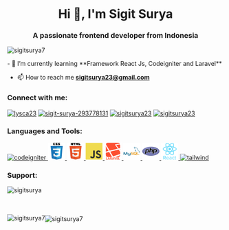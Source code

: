 <h1 align="center">Hi 👋, I'm Sigit Surya</h1>
<h3 align="center">A passionate frontend developer from Indonesia</h3>

<p align="left"> <img src="https://komarev.com/ghpvc/?username=sigitsurya7&label=Profile%20views&color=0e75b6&style=flat" alt="sigitsurya7" /> </p>
<!--
<p align="left"> <a href="https://github.com/ryo-ma/github-profile-trophy"><img src="https://github-profile-trophy.vercel.app/?username=sigitsurya7" alt="sigitsurya7" /></a> </p>
-->
- 🌱 I’m currently learning **Framework React Js, Codeigniter and Laravel**

- 📫 How to reach me **sigitsurya23@gmail.com**

<h3 align="left">Connect with me:</h3>
<p align="left">
<a href="https://twitter.com/lysca23" target="blank"><img align="center" src="https://raw.githubusercontent.com/rahuldkjain/github-profile-readme-generator/master/src/images/icons/Social/twitter.svg" alt="lysca23" height="30" width="40" /></a>
<a href="https://linkedin.com/in/sigit-surya-293778131" target="blank"><img align="center" src="https://raw.githubusercontent.com/rahuldkjain/github-profile-readme-generator/master/src/images/icons/Social/linked-in-alt.svg" alt="sigit-surya-293778131" height="30" width="40" /></a>
<a href="https://fb.com/sigitsurya23" target="blank"><img align="center" src="https://raw.githubusercontent.com/rahuldkjain/github-profile-readme-generator/master/src/images/icons/Social/facebook.svg" alt="sigitsurya23" height="30" width="40" /></a>
<a href="https://instagram.com/sigitsurya23" target="blank"><img align="center" src="https://raw.githubusercontent.com/rahuldkjain/github-profile-readme-generator/master/src/images/icons/Social/instagram.svg" alt="sigitsurya23" height="30" width="40" /></a>
</p>

<h3 align="left">Languages and Tools:</h3>
<p align="left"> <a href="https://codeigniter.com" target="_blank" rel="noreferrer"> <img src="https://cdn.worldvectorlogo.com/logos/codeigniter.svg" alt="codeigniter" width="40" height="40"/> </a> <a href="https://www.w3schools.com/css/" target="_blank" rel="noreferrer"> <img src="https://raw.githubusercontent.com/devicons/devicon/master/icons/css3/css3-original-wordmark.svg" alt="css3" width="40" height="40"/> </a> <a href="https://www.w3.org/html/" target="_blank" rel="noreferrer"> <img src="https://raw.githubusercontent.com/devicons/devicon/master/icons/html5/html5-original-wordmark.svg" alt="html5" width="40" height="40"/> </a> <a href="https://developer.mozilla.org/en-US/docs/Web/JavaScript" target="_blank" rel="noreferrer"> <img src="https://raw.githubusercontent.com/devicons/devicon/master/icons/javascript/javascript-original.svg" alt="javascript" width="40" height="40"/> </a> <a href="https://laravel.com/" target="_blank" rel="noreferrer"> <img src="https://raw.githubusercontent.com/devicons/devicon/master/icons/laravel/laravel-plain-wordmark.svg" alt="laravel" width="40" height="40"/> </a> <a href="https://www.mysql.com/" target="_blank" rel="noreferrer"> <img src="https://raw.githubusercontent.com/devicons/devicon/master/icons/mysql/mysql-original-wordmark.svg" alt="mysql" width="40" height="40"/> </a> <a href="https://www.php.net" target="_blank" rel="noreferrer"> <img src="https://raw.githubusercontent.com/devicons/devicon/master/icons/php/php-original.svg" alt="php" width="40" height="40"/> </a> <a href="https://reactjs.org/" target="_blank" rel="noreferrer"> <img src="https://raw.githubusercontent.com/devicons/devicon/master/icons/react/react-original-wordmark.svg" alt="react" width="40" height="40"/> </a> <a href="https://tailwindcss.com/" target="_blank" rel="noreferrer"> <img src="https://www.vectorlogo.zone/logos/tailwindcss/tailwindcss-icon.svg" alt="tailwind" width="40" height="40"/> </a> </p>

<h3 align="left">Support:</h3>
<p><a href="https://www.buymeacoffee.com/sigitsurya"> <img align="left" src="https://cdn.buymeacoffee.com/buttons/v2/default-yellow.png" height="50" width="210" alt="sigitsurya" /></a></p><br><br>
<br />
<div style="display:flex">
<p><img align="left" src="https://github-readme-stats.vercel.app/api/top-langs?username=sigitsurya7&show_icons=true&theme=merko&locale=en&layout=compact" alt="sigitsurya7" /></p>
<!--
<p>&nbsp;<img align="center" src="https://github-readme-stats.vercel.app/api?username=sigitsurya7&show_icons=true&locale=en" alt="sigitsurya7" /></p>
-->
<p><img align="center" src="https://github-readme-streak-stats.herokuapp.com/?user=sigitsurya7&" alt="sigitsurya7" /></p>
</div>
